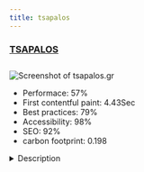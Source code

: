 ```yaml
---
title: tsapalos
---
```


<div style="height: 3rem">
  <a href="https://www.tsapalos.gr"><h3>TSAPALOS</h3></a>
</div>
<img loading="lazy" src="/images/thumbs/tsapalos.gr.jpg" alt="Screenshot of tsapalos.gr" />
<ul>
  <li>Performace: 57%</li>
  <li>
    First contentful paint:
    4.43Sec
  </li>
  <li>Best practices: 79%</li>
  <li>Accessibility: 98%</li>
  <li>SEO: 92%</li>
  <li>carbon footprint: 0.198</li>
</ul>
<details>
  <summary>Description</summary>
  <p>Tsapalos is an official distributor in Athens Greece for Citroen and KIA vehicles. The site will give the visitor all information about the latest Citroen and KIA models.Created using Joomla 3.x and using a combination of components like K2, Smartslider and Pagebuilder. One Joomla Site with 3 different templates that are designed based on look and feel of each vehicle company.</p>
</details>

